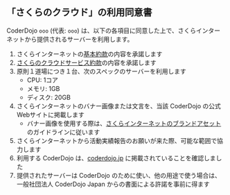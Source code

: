 <!--
プルリクエストありがとうございます! 下記フォームから利用同意書に同意していただくか、

📮 さくらのクラウド利用同意書 - Google Form
https://bit.ly/dojopaas-terms-of-use

もしくは以下の「ooo」の部分に直接ご記入していただける嬉しいです! 🙏 ✨

なお、さくらインターネットまたは CoderDojo Japan の都合により、事前の通達を持って、サーバーの提供が中止になる可能性があります。この点にもご留意していただけると幸いです。
-->

## 「さくらのクラウド」の利用同意書

CoderDojo `ooo` (代表: `ooo`) は、以下の各項目に同意した上で、さくらインターネットから提供されるサーバーを利用します。

1. さくらインターネットの[基本約款](https://www.sakura.ad.jp/agreement/[a]yakkan0_kihon.pdf)の内容を承諾します
2. [さくらのクラウドサービス約款](https://www.sakura.ad.jp/agreement/[a]yakkan_cloud.pdf)の内容を承諾します
3. 原則１道場につき１台、次のスペックのサーバーを利用します
   - CPU: 1コア
   - メモリ: 1GB
   - ディスク: 20GB
4. さくらインターネットのバナー画像または文言を、当該 CoderDojo の公式Webサイトに掲載します
   - バナー画像を使用する際は、[さくらインターネットのブランドアセット](https://www.sakura.ad.jp/brand-assets/)のガイドラインに従います
5. さくらインターネットから活動実績報告のお願いが来た際、可能な範囲で協力します
6. 利用する CoderDojo は、[coderdojo.jp](https://coderdojo.jp/#dojos) に掲載されていることを確認しました
7. 提供されたサーバーは CoderDojo のために使い、他の用途で使う場合は、一般社団法人 CoderDojo Japan からの書面による許諾を事前に得ます

